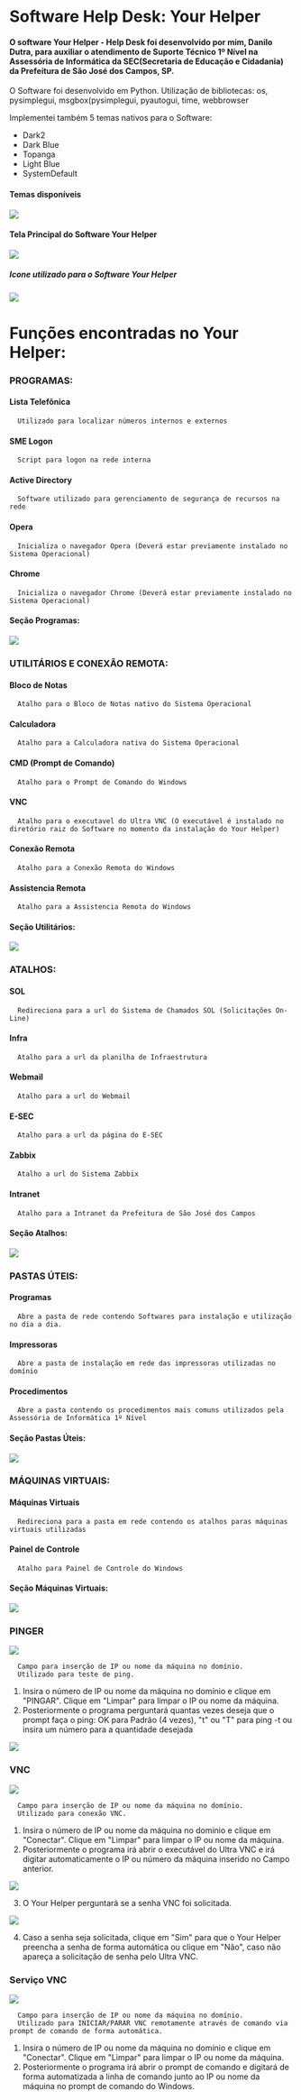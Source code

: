 # Software Help Desk: Your Helper

#### O software Your Helper - Help Desk foi desenvolvido por mim, Danilo Dutra, para auxiliar o atendimento de Suporte Técnico 1º Nível na Assessória de Informática da SEC(Secretaria de Educação e Cidadania) da Prefeitura de São José dos Campos, SP.

O Software foi desenvolvido em Python.
Utilização de bibliotecas: os, pysimplegui, msgbox(pysimplegui, pyautogui, time, webbrowser

Implementei também 5 temas nativos para o Software: 

- Dark2
- Dark Blue
- Topanga
- Light Blue
- SystemDefault

#### Temas disponíveis
<img src="./themes.png">


#### Tela Principal do Software Your Helper
<img src="./your-helper_01.png">


##### Icone utilizado para o Software Your Helper
<img src="./your_helper_icone.png">

# Funções encontradas no Your Helper:

### PROGRAMAS:

#### Lista Telefônica
```
  Utilizado para localizar números internos e externos
```
#### SME Logon
```
  Script para logon na rede interna
```
#### Active Directory
```
  Software utilizado para gerenciamento de segurança de recursos na rede
```
#### Opera
```
  Inicializa o navegador Opera (Deverá estar previamente instalado no Sistema Operacional)
```
#### Chrome
```
  Inicializa o navegador Chrome (Deverá estar previamente instalado no Sistema Operacional)
```
#### Seção Programas:
<img src="./your_helper_programas.png">

### UTILITÁRIOS E CONEXÃO REMOTA:

#### Bloco de Notas
```
  Atalho para o Bloco de Notas nativo do Sistema Operacional
```
#### Calculadora
```
  Atalho para a Calculadora nativa do Sistema Operacional
```
#### CMD (Prompt de Comando)
```
  Atalho para o Prompt de Comando do Windows
```
#### VNC
```
  Atalho para o executavel do Ultra VNC (O executável é instalado no diretório raiz do Software no momento da instalação do Your Helper)
```
#### Conexão Remota
```
  Atalho para a Conexão Remota do Windows
```
#### Assistencia Remota
```
  Atalho para a Assistencia Remota do Windows
```
#### Seção Utilitários:
<img src="./your_helper_utilitarios.png">
  
### ATALHOS:

#### SOL
```
  Redireciona para a url do Sistema de Chamados SOL (Solicitações On-Line)
```
#### Infra
```
  Atalho para a url da planilha de Infraestrutura
```
#### Webmail
```
  Atalho para a url do Webmail
```
#### E-SEC
```
  Atalho para a url da página do E-SEC
```
#### Zabbix
```
  Atalho a url do Sistema Zabbix
```
#### Intranet
```
  Atalho para a Intranet da Prefeitura de São José dos Campos
```
#### Seção Atalhos:
<img src="./your_helper_atalhos.png">

### PASTAS ÚTEIS:

#### Programas
```
  Abre a pasta de rede contendo Softwares para instalação e utilização no dia a dia.
```
#### Impressoras
```
  Abre a pasta de instalação em rede das impressoras utilizadas no domínio
```
#### Procedimentos
```
  Abre a pasta contendo os procedimentos mais comuns utilizados pela Assessória de Informática 1º Nível
```
#### Seção Pastas Úteis:
<img src="./your_helper_pastas.png">

### MÁQUINAS VIRTUAIS:

#### Máquinas Virtuais
```
  Redireciona para a pasta em rede contendo os atalhos paras máquinas virtuais utilizadas
```
#### Painel de Controle
```
  Atalho para Painel de Controle do Windows
  ```
#### Seção Máquinas Virtuais:
<img src="./your_helper_maquinas.png">

### PINGER

<img src="./your_helper_pinger.png">

```
  Campo para inserção de IP ou nome da máquina no domínio. 
  Utilizado para teste de ping.
```
 1. Insira o número de IP ou nome da máquina no domínio e clique em "PINGAR". Clique em "Limpar" para limpar o IP ou nome da máquina.
 2. Posteriormente o programa perguntará quantas vezes deseja que o prompt faça o ping: OK para Padrão (4 vezes), "t" ou "T" para ping -t ou insira um número para a quantidade desejada 
 
<img src="./pinger.png">

### VNC

<img src="./your_helper_vnc.png">

```
  Campo para inserção de IP ou nome da máquina no domínio. 
  Utilizado para conexão VNC.
```
 1. Insira o número de IP ou nome da máquina no domínio e clique em "Conectar". Clique em "Limpar" para limpar o IP ou nome da máquina.
 2. Posteriormente o programa irá abrir o executável do Ultra VNC e irá digitar automaticamente o IP ou número da máquina inserido no Campo anterior. 
 
 <img src="./vnc.png">
 
 3. O Your Helper perguntará se a senha VNC foi solicitada.
 
 <img src="solicitacao_vnc.png">
 
 4. Caso a senha seja solicitada, clique em "Sim" para que o Your Helper preencha a senha de forma automática ou clique em "Não", caso não apareça a solicitação de senha pelo Ultra VNC.

### Serviço VNC

<img src="./your_helper_servico_vnc.png">

```
  Campo para inserção de IP ou nome da máquina no domínio. 
  Utilizado para INICIAR/PARAR VNC remotamente através de comando via prompt de comando de forma automática.
```
 1. Insira o número de IP ou nome da máquina no domínio e clique em "Conectar". Clique em "Limpar" para limpar o IP ou nome da máquina.
 2. Posteriormente o programa irá abrir o prompt de comando e digitará de forma automatizada a linha de comando junto ao IP ou nome da máquina no prompt de comando do Windows. 
